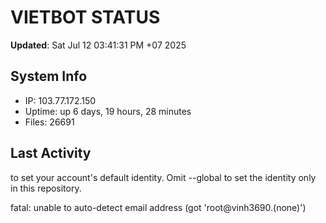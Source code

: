 # VIETBOT STATUS
**Updated**: Sat Jul 12 03:41:31 PM +07 2025

## System Info
- IP: 103.77.172.150
- Uptime: up 6 days, 19 hours, 28 minutes
- Files: 26691

## Last Activity

to set your account's default identity.
Omit --global to set the identity only in this repository.

fatal: unable to auto-detect email address (got 'root@vinh3690.(none)')
